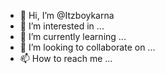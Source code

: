 - 👋 Hi, I’m @Itzboykarna
- 👀 I’m interested in ...
- 🌱 I’m currently learning ...
- 💞️ I’m looking to collaborate on ...
- 📫 How to reach me ...

<!---
Itzboykarna/Itzboykarna is a ✨ special ✨ repository because its `README.md` (this file) appears on your GitHub profile.
You can click the Preview link to take a look at your changes.
--->
